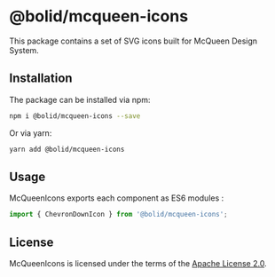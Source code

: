 # @bolid/mcqueen-icons

This package contains a set of SVG icons built for McQueen Design System.

## Installation

The package can be installed via npm:

```bash
npm i @bolid/mcqueen-icons --save
```

Or via yarn:

```bash
yarn add @bolid/mcqueen-icons
```

## Usage

McQueenIcons exports each component as ES6 modules :

```js
import { ChevronDownIcon } from '@bolid/mcqueen-icons';
```

## License

McQueenIcons is licensed under the terms of the [Apache License 2.0](LICENSE).

